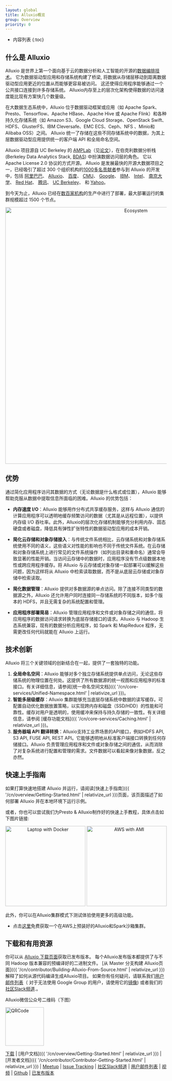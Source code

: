 ```yaml
---
layout: global
title: Alluxio概览
group: Overview
priority: 0
---
```


* 内容列表
{:toc}
## 什么是 Alluxio
Alluxio 是世界上第一个面向基于云的数据分析和人工智能的开源的[数据编排技术](https://www.alluxio.io/blog/data-orchestration-the-missing-piece-in-the-data-world/)。
它为数据驱动型应用和存储系统构建了桥梁, 将数据从存储层移动到距离数据驱动型应用更近的位置从而能够更容易被访问。
这还使得应用程序能够通过一个公共接口连接到许多存储系统。
Alluxio内存至上的层次化架构使得数据的访问速度能比现有方案快几个数量级。

在大数据生态系统中，Alluxio 位于数据驱动框架或应用（如 Apache Spark、Presto、Tensorflow、Apache HBase、Apache Hive 或 Apache Flink）和各种持久化存储系统（如 Amazon S3、Google Cloud Storage、OpenStack Swift、HDFS、GlusterFS、IBM Cleversafe、EMC ECS、Ceph、NFS 、Minio和 Alibaba OSS）之间。
Alluxio 统一了存储在这些不同存储系统中的数据，为其上层数据驱动型应用提供统一的客户端 API 和全局命名空间。

Alluxio 项目源自 UC Berkeley 的 [AMPLab](https://amplab.cs.berkeley.edu/software/)（见[论文](https://www2.eecs.berkeley.edu/Pubs/TechRpts/2018/EECS-2018-29.html)），在伯克利数据分析栈 (Berkeley Data Analytics Stack, [BDAS](https://amplab.cs.berkeley.edu/bdas/)) 中扮演数据访问层的角色。
它以 Apache License 2.0 协议的方式开源。
Alluxio 是发展最快的开源大数据项目之一，已经吸引了超过 300 个组织机构的[1000多名贡献者](https://github.com/alluxio/alluxio/graphs/contributors)参与到 Alluxio 的开发中，包括
[阿里巴巴](http://www.alibaba.com)、
[Alluxio](https://www.alluxio.io)、
[百度](https://www.baidu.com)、
[CMU](https://www.cmu.edu/)、
[Google](https://www.google.com)、
[IBM](https://www.ibm.com)、
[Intel](http://www.intel.com/)、
[南京大学](http://www.nju.edu.cn/english/)、
[Red Hat](https://www.redhat.com/)、
[腾讯](https://www.tencent.com)、
[UC Berkeley](https://amplab.cs.berkeley.edu/)、
和 [Yahoo](https://www.yahoo.com/)。

到今天为止，Alluxio 已经在[数百家机构](https://www.alluxio.io/powered-by-alluxio)的生产中进行了部署，最大部署运行的集群规模超过 1500 个节点。

<p align="center">
<img src="https://d39kqat1wpn1o5.cloudfront.net/app/uploads/2019/05/alluxio-overview-r050119.svg" width="800" alt="Ecosystem"/>
</p>

## 优势

通过简化应用程序访问其数据的方式（无论数据是什么格式或位置），Alluxio 能够帮助克服从数据中提取信息所面临的困难。Alluxio 的优势包括：

* **内存速度 I/O**：Alluxio 能够用作分布式共享缓存服务，这样与 Alluxio 通信的计算应用程序可以透明地缓存频繁访问的数据（尤其是从远程位置），以提供内存级 I/O 吞吐率。此外，Alluxio的层次化存储机制能够充分利用内存、固态硬盘或者磁盘，降低具有弹性扩张特性的数据驱动型应用的成本开销。

* **简化云存储和对象存储接入**：与传统文件系统相比，云存储系统和对象存储系统使用不同的语义，这些语义对性能的影响也不同于传统文件系统。在云存储和对象存储系统上进行常见的文件系统操作（如列出目录和重命名）通常会导致显著的性能开销。当访问云存储中的数据时，应用程序没有节点级数据本地性或跨应用程序缓存。将 Alluxio 与云存储或对象存储一起部署可以缓解这些问题，因为这样将从 Alluxio 中检索读取数据，而不是从底层云存储或对象存储中检索读取。

* **简化数据管理**：Alluxio 提供对多数据源的单点访问。除了连接不同类型的数据源之外，Alluxio 还允许用户同时连接同一存储系统的不同版本，如多个版本的 HDFS，并且无需复杂的系统配置和管理。

* **应用程序部署简易**：Alluxio 管理应用程序和文件或对象存储之间的通信，将应用程序的数据访问请求转换为底层存储接口的请求。Alluxio 与 Hadoop 生态系统兼容，现有的数据分析应用程序，如 Spark 和 MapReduce 程序，无需更改任何代码就能在 Alluxio 上运行。

## 技术创新

Alluxio 将三个关键领域的创新结合在一起，提供了一套独特的功能。

1. **全局命名空间**：Alluxio 能够对多个独立存储系统提供单点访问，无论这些存储系统的物理位置在何处。这提供了所有数据源的统一视图和应用程序的标准接口。有关详细信息，请参阅[统一命名空间文档]({{ '/cn/core-services/Unified-Namespace.html' | relativize_url }})。
1. **智能多层级缓存**：Alluxio 集群能够充当底层存储系统中数据的读写缓存。可配置自动优化数据放置策略，以实现跨内存和磁盘（SSD/HDD）的性能和可靠性。缓存对用户是透明的，使用缓冲来保持与持久存储的一致性。有关详细信息，请参阅 [缓存功能文档]({{ '/cn/core-services/Caching.html' | relativize_url }})。
1. **服务器端 API 翻译转换**：Alluxio支持工业界场景的API接口，例如HDFS API, S3 API, FUSE API, REST API。它能够透明地从标准客户端接口转换到任何存储接口。Alluxio 负责管理应用程序和文件或对象存储之间的通信，从而消除了对复杂系统进行配置和管理的需求。文件数据可以看起来像对象数据，反之亦然。

## 快速上手指南

如果打算快速地搭建 Alluxio 并运行，请阅读[快速上手指南]({{ '/cn/overview/Getting-Started.html' | relativize_url }})页面，该页面描述了如何部署 Alluxio 并在本地环境下运行示例。

或者，你也可以尝试我们为Presto & Alluxio制作好的快速上手教程，具体点击如下图片链接:
<p align="center">
<a href="https://www.alluxio.io/alluxio-presto-sandbox-docker/">
 <img src="https://www.alluxio.io/app/uploads/2019/07/laptop-docker.png" width="250" alt="Laptop with Docker"/></a>
<a href="https://www.alluxio.io/alluxio-presto-sandbox-aws/">
 <img src="https://www.alluxio.io/app/uploads/2019/07/amazon-aws-ami.png" width="250" alt="AWS with AMI"/></a>
</p>

此外，你可以在Alluxio集群模式下测试体验使用更多的高级功能。

-	点击[这里](https://www.alluxio.io/sandbox-request/)免费获取一个在AWS上预装好的Alluxio和Spark沙箱集群。

## 下载和有用资源

你可以从 [Alluxio 下载页面](https://alluxio.io/download)获取已发布版本。
每个Alluxio发布版本都提供了与不同 Hadoop 版本兼容的预编译好的二进制文件。
[从 Master 分支构建 Alluxio页面]({{ '/cn/contributor/Building-Alluxio-From-Source.html' | relativize_url }})解释了如何从源代码编译生成Alluxio项目。
如果你有任何疑问，请联系我们[用户邮件列表](https://groups.google.com/forum/?fromgroups#!forum/alluxio-users)（
对于无法使用 Google Group 的用户，请使用它的[镜像](http://alluxio-users.85194.x6.nabble.com/))
或者我们的[社区Slack频道](https://alluxio.io/slack).。

Alluxio微信公众号二维码（下图）
<p align="left">
<img src="https://d39kqat1wpn1o5.cloudfront.net/app/uploads/2019/04/public_account_qrcode.png" width="120" alt="QRCode"/>
</p>

[下载](https://alluxio.io/download/) | 
[用户文档]({{ '/cn/overview/Getting-Started.html' | relativize_url }}) | 
[开发者文档]({{ '/cn/contributor/Contributor-Getting-Started.html' | relativize_url }}) | 
[Meetup](https://www.meetup.com/Alluxio/) | 
[Issue Tracking](https://github.com/Alluxio/alluxio/issues) | 
[社区Slack频道](https://alluxio.io/slack) | 
[用户邮件列表](https://groups.google.com/forum/?fromgroups#!forum/alluxio-users) |
[视频](https://www.youtube.com/channel/UCpibQsajhwqYPLYhke4RigA) |
[Github](https://github.com/alluxio/alluxio/) |
[已发布版本](https://www.alluxio.io/download/releases)
